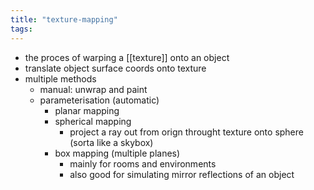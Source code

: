 ```yaml
---
title: "texture-mapping"
tags: 
---
```

- the proces of warping a [[texture]] onto an object
- translate object surface coords onto texture
- multiple methods
	- manual: unwrap and paint
	- parameterisation (automatic)
		- planar mapping
		- spherical mapping
			- project a ray out from orign throught texture onto sphere (sorta like a skybox)
		- box mapping (multiple planes)
			- mainly for rooms and environments
			- also good for simulating mirror reflections of an object